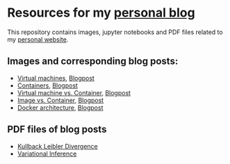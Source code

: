 # Resources for my [personal blog](http://alpopkes.com/year-archive/)

This repository contains images, jupyter notebooks and PDF files related to my [personal website](http://alpopkes.com).

## Images and corresponding blog posts:
- [Virtual machines](virtual_machine.png), [Blogpost]()
- [Containers](container.png), [Blogpost]()
- [Virtual machine vs. Container](vm_vs_container.png), [Blogpost]()
- [Image vs. Container](image_vs_container.png), [Blogpost]()
- [Docker architecture](docker_architecture.png), [Blogpost]()

## PDF files of blog posts
- [Kullback Leibler Divergence]()
- [Variational Inference]()
